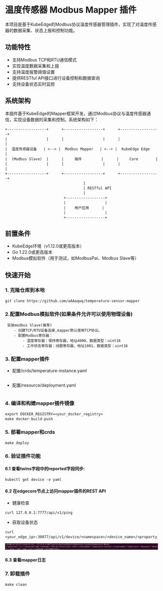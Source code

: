 # 温度传感器 Modbus Mapper 插件

本项目是基于KubeEdge的Modbus协议温度传感器管理插件，实现了对温度传感器的数据采集、状态上报和控制功能。

## 功能特性

- 支持Modbus TCP和RTU通信模式
- 实现温度数据采集和上报
- 支持温度报警阈值设置
- 提供RESTful API接口进行设备控制和数据查询
- 支持设备状态实时监控

## 系统架构

本插件基于KubeEdge的Mapper框架开发，通过Modbus协议与温度传感器通信，实现设备数据的采集和控制。系统架构如下：

```
+------------------+      +------------------+      +------------------+
|                  |      |                  |      |                  |
|  温度传感器设备   | <--> |  Modbus Mapper   | <--> |  KubeEdge Edge   |
|  (Modbus Slave)  |      |     插件         |      |     Core        |
|                  |      |                  |      |                  |
+------------------+      +------------------+      +------------------+
                                    |
                                    | RESTful API
                                    |
                           +------------------+
                           |                  |
                           |    用户应用      |
                           |                  |
                           +------------------+
```

## 前置条件

- KubeEdge环境（v1.12.0或更高版本）
- Go 1.22.0或更高版本
- Modbus模拟软件（用于测试，如ModbusPal、Modbus Slave等）

## 快速开始

### 1. 克隆仓库到本地
```
git clone https://github.com/aAAaqwq/temperature-sensor-mapper
```

### 2.配置Modbus模拟软件(如果条件允许可以使用物理设备)
```
 安装modbus Slave(推荐)
    - 创建TCP/RTU设备连接,mapper默认使用TCP协议。
    - 配置Modbus寄存器：
        - 温度寄存器：保持寄存器，地址4000，数据类型：uint16
        - 工作状态寄存器：线圈寄存器，地址1001，数据类型：uint16
```

### 3. 配置mapper插件
 - 配置/crds/temperature-instance.yaml
 ```

 ```
 - 配置/resource/deployment.yaml
 ```
 ``` 
### 4. 编译和构建mapper插件镜像
```
export DOCKER_REGISTRY=<your_docker_registry>
make docker-build-push
```

### 5. 部署mapper和crds
```
make deploy
```
### 6. 验证插件功能
#### 6.1 查看twins字段中的reported字段同步:
```
kubectl get device -o yaml 
```
#### 6.2 在edgecore节点上访问mapper插件的REST API
- 健康检查
```
curl 127.0.0.1:7777/api/v1/ping 
```
- 获取设备状态
```
curl <your_edge_ip>:30077/api/v1/device/<namespace>/<device_name>/<property_name>
```
<img src="./img/getTemp.png">

#### 6.3 查看mapper日志

### 7. 卸载插件
```
make clean
```

